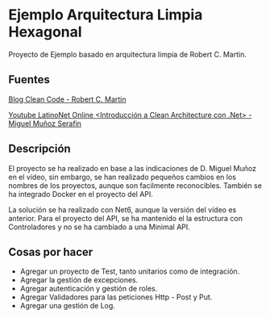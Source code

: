 # Ejemplo Arquitectura Limpia Hexagonal

Proyecto de Ejemplo basado en arquitectura limpia de Robert C. Martin.

## Fuentes

[Blog Clean Code - Robert C. Martin](https://blog.cleancoder.com/uncle-bob/2012/08/13/the-clean-architecture.html)

[Youtube LatinoNet Online <Introducción a Clean Architecture con .Net> - Miguel Muñoz Serafin](https://www.youtube.com/watch?v=aXsYR9sUqZc&list=PLkMxIFe9hm2NxD-I9hW9coGSkJYt6JKwH&index=41)

## Descripción

El proyecto se ha realizado en base a las indicaciones de D. Miguel Muñoz en el vídeo, sin embargo, se han realizado pequeños cambios en los nombres de los proyectos, aunque son facilmente reconocibles. También se ha integrado Docker en el proyecto del API.

La solución se ha realizado con Net6, aunque la versión del vídeo es anterior. Para el proyecto del API, se ha mantenido el la estructura con Controladores y no se ha cambiado a una Minimal API.

## Cosas por hacer

- Agregar un proyecto de Test, tanto unitarios como de integración.
- Agregar la gestión de excepciones.
- Agregar autenticación y gestión de roles.
- Agregar Validadores para las peticiones Http - Post y Put.
- Agregar una gestión de Log.